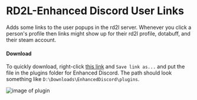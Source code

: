 # RD2L-Enhanced Discord User Links
Adds some links to the user popups in the rd2l server. Whenever you click a person's profile then links might show up for their rd2l profile, dotabuff, and their steam account.

#### Download
To quickly download, right-click [this link](https://raw.githubusercontent.com/tristan-gill/RD2L-ED-plugin/master/rd2l-profile-links.js) and `Save link as...` and put the file in the plugins folder for Enhanced Discord. The path should look something like `D:\Downloads\EnhancedDiscord\plugins`.

![image of plugin](https://i.imgur.com/VYmFD4r.png?1)
